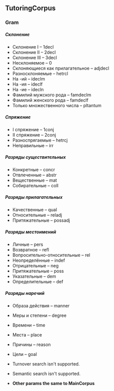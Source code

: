 ## TutoringCorpus

### Gram
##### Склонение
* Склонение I – 1decl
* Склонение II – 2decl
* Склонение III – 3decl
* Несклоняемое – 0
* Склоняющиеся как прилагательное – adjdecl
* Разносклоняемые – hetrcl
* На -ий – ideclm
* На -ия – ideclf
* На -ие – idecln
* Фамилий мужского рода – famdeclm
* Фамилий женского рода – famdeclf 
* Только множественного числа – pltantum


##### Спряжение
* I спряжение – 1conj
* II спряжение – 2conj
* Разноспрягаемые – hetrcj
* Неправильные – irr


##### Разряды существительных
* Конкретные – concr
* Отвлеченные – abstr
* Вещественные – mat
* Собирательные – coll


##### Разряды прилагательных
* Качественные – qual
* Относительные – reladj
* Притяжательные – possadj


##### Разряды местоимений
* Личные – pers
* Возвратное – refl
* Вопросительно-относительные – rel
* Неопределённые – indef
* Отрицательные – neg
* Притяжательные – poss
* Указательные – dem
* Определительные – def


##### Разряды наречий
* Образа действия – manner
* Меры и степени – degree
* Времени – time
* Места – place
* Причины – reason
* Цели – goal


* Turnover search isn't supported.
* Semantic search isn't supported.
* **Other params the same to MainCorpus**